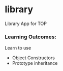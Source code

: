 # library
Library App for TOP


### Learning Outcomes:
Learn to use
- Object Constructors
- Prototype inheritance